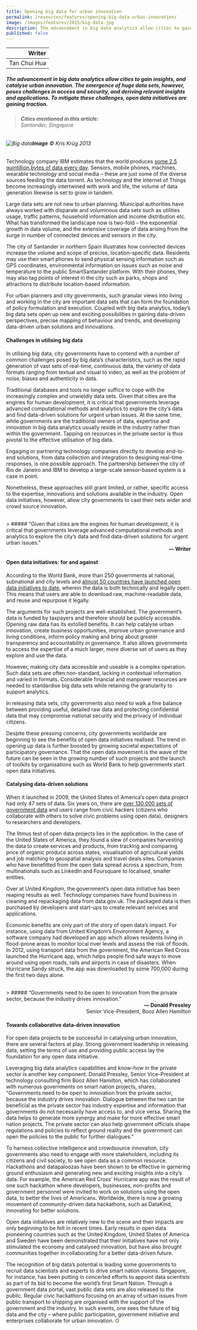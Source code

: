 ```yaml
---
title: Opening big data for urban innovation
permalink: /resources/features/opening-big-data-urban-innovation/
image: /images/features/2015/big-data.jpg
description: The advancement in big data analytics allow cities to gain insights, and catalyse urban innovation. The emergence of huge data sets, however, poses challenges in access and security, and deriving relevant insights and applications. To mitigate these challenges, open data initiatives are gaining traction.  
published: false
---
```


| Writer |
|---:|
| Tan Chui Hua |

##### The advancement in big data analytics allow cities to gain insights, and catalyse urban innovation. The emergence of huge data sets, however, poses challenges in access and security, and deriving relevant insights and applications. To mitigate these challenges, open data initiatives are gaining traction.

> ###### **Cities mentioned in this article:** <br> Santander, Singapore

###### ![Big data](/images/features/2015/big-data.jpg/)**Image** © Kris Krüg 2013

Technology company IBM estimates that the world produces [some 2.5 quintillion bytes of data every day](http://www-01.ibm.com/software/data/bigdata/what-is-big-data.html). Sensors, mobile phones, machines, wearable technology and social media – these are just some of the diverse sources feeding the data torrent. As technology and the Internet of Things become increasingly intertwined with work and life, the volume of data generation likewise is set to grow in tandem.

Large data sets are not new to urban planning. Municipal authorities have always worked with disparate and voluminous data sets such as utilities usage, traffic patterns, household information and income distribution etc. What has transformed the landscape now is two-fold – the exponential growth in data volume, and the extensive coverage of data arising from the surge in number of connected devices and sensors in the city.

The city of Santander in northern Spain illustrates how connected devices increase the volume and scope of precise, location-specific data. Residents may use their smart phones to send physical sensing information such as GPS coordinates, environmental information on issues such as noise and temperature to the public SmartSantander platform. With their phones, they may also tag points of interest in the city such as parks, shops and attractions to distribute location-based information.

For urban planners and city governments, such granular views into living and working in the city are important data sets that can form the foundation of policy formulation and execution. Coupled with big data analytics, today’s big data sets open up new and exciting possibilities in gaining data-driven perspectives, precise mapping of behaviour and trends, and developing data-driven urban solutions and innovations.

#### **Challenges in utilising big data**

In utilising big data, city governments have to contend with a number of common challenges posed by big data’s characteristics, such as the rapid generation of vast sets of real-time, continuous data, the variety of data formats ranging from textual and visual to video, as well as the problem of noise, biases and authenticity in data.

Traditional databases and tools no longer suffice to cope with the increasingly complex and unwieldly data sets. Given that cities are the engines for human development, it is critical that governments leverage advanced computational methods and analytics to explore the city’s data and find data-driven solutions for urgent urban issues. At the same time, while governments are the traditional owners of data, expertise and innovation in big data analytics usually reside in the industry rather than within the government. Tapping on resources in the private sector is thus pivotal to the effective utilisation of big data.

Engaging or partnering technology companies directly to develop end-to-end solutions, from data collection and integration to designing real-time responses, is one possible approach. The partnership between the city of Rio de Janeiro and IBM to develop a large-scale sensor-based system is a case in point.

Nonetheless, these approaches still grant limited, or rather, specific access to the expertise, innovations and solutions available in the industry. Open data initiatives, however, allow city governments to cast their nets wider and crowd source innovation.

<br>
> ##### “Given that cities are the engines for human development, it is critical that governments leverage advanced computational methods and analytics to explore the city’s data and find data-driven solutions for urgent urban issues.”

<div align="right"><b>— Writer</b></div>

#### **Open data initiatives: for and against**

According to the World Bank, more than 250 governments at national, subnational and city levels and [almost 50 countries have launched open data initiatives to date](http://opendatatoolkit.worldbank.org/en/open-data-in-60-seconds.html), wherein the data is both technically and legally open. This means that users are able to download raw, machine-readable data, and reuse and repurpose it legally.

The arguments for such projects are well-established. The government’s data is funded by taxpayers and therefore should be publicly accessible. Opening raw data has its extolled benefits. It can help catalyse urban innovation, create business opportunities, improve urban governance and living conditions, inform policy making and bring about greater transparency and accountability in governance. It also allows governments to access the expertise of a much larger, more diverse set of users as they explore and use the data.

However, making city data accessible and useable is a complex operation. Such data sets are often non-standard, lacking in contextual information and varied in formats. Considerable financial and manpower resources are needed to standardise big data sets while retaining the granularity to support analytics.

In releasing data sets, city governments also need to walk a fine balance between providing useful, detailed raw data and protecting confidential data that may compromise national security and the privacy of individual citizens.

Despite these pressing concerns, city governments worldwide are beginning to see the benefits of open data initiatives realised. The trend in opening up data is further boosted by growing societal expectations of participatory governance. That the open data movement is the wave of the future can be seen in the growing number of such projects and the launch of toolkits by organisations such as World Bank to help governments start open data initiatives.

#### **Catalysing data-driven solutions**

When it launched in 2009, the United States of America’s open data project had only 47 sets of data. Six years on, there are [over 130,000 sets of government data](https://www.data.gov/meta/data-gov-turns-six/) and users range from civic hackers (citizens who collaborate with others to solve civic problems using open data), designers to researchers and developers.

The litmus test of open data projects lies in the application. In the case of the United States of America, they found a slew of companies harvesting the data to create services and products, from tracking and comparing price of organic produce across states, visualisation of agricultural yields and job matching to geospatial analysis and travel deals sites. Companies who have benefitted from the open data spread across a spectrum, from multinationals such as LinkedIn and Foursquare to localised, smaller entities.

Over at United Kingdom, the government’s open data initiative has been reaping results as well. Technology companies have found business in cleaning and repackaging data from data.gov.uk. The packaged data is then purchased by developers and start-ups to create relevant services and applications.

Economic benefits are only part of the story of open data’s impact. For instance, using data from United Kingdom’s Environment Agency, a software company had developed an app which allows residents living in flood-prone areas to monitor local river levels and assess the risk of floods. In 2012, using transport data from the government, the American Red Cross launched the Hurricane app, which helps people find safe ways to move around using open roads, rails and airports in case of disasters. When Hurricane Sandy struck, the app was downloaded by some 700,000 during the first two days alone.

<br>
> ##### “Governments need to be open to innovation from the private sector, because the industry drives innovation.”

<div align="right"><b>— Donald Pressley</b><br> Senior Vice-President, Booz Allen Hamilton</div>

#### **Towards collaborative data-driven innovation**

For open data projects to be successful in catalysing urban innovation, there are several factors at play. Strong government leadership in releasing data, setting the terms of use and providing public access lay the foundation for any open data initiative.

Leveraging big data analytics capabilities and know-how in the private sector is another key component. Donald Pressley, Senior Vice-President at technology consulting firm Booz Allen Hamilton, which has collaborated with numerous governments on smart nation projects, shares, “Governments need to be open to innovation from the private sector, because the industry drives innovation. Dialogue between the two can be beneficial as the private sector has industry expertise and information that governments do not necessarily have access to, and vice versa. Sharing the data helps to generate more synergy and make for more effective smart nation projects. The private sector can also help government officials shape regulations and policies to reflect ground reality and the government can open the policies to the public for further dialogues.”

To harness collective intelligence and crowdsource innovation, city governments also need to engage with more stakeholders, including its citizens and civil society, to see open data as a common resource. Hackathons and datapaloozas have been shown to be effective in garnering ground enthusiasm and generating new and exciting insights into a city’s data. For example, the American Red Cross’ Hurricane app was the result of one such hackathon where developers, businesses, non-profits and government personnel were invited to work on solutions using the open data, to better the lives of Americans. Worldwide, there is now a growing movement of community-driven data hackathons, such as DataKind, innovating for better solutions.

Open data initiatives are relatively new to the scene and their impacts are only beginning to be felt in recent times. Early results in open data pioneering countries such as the United Kingdom, United States of America and Sweden have been demonstrated that their initiatives have not only stimulated the economy and catalysed innovation, but have also brought communities together in collaborating for a better data-driven future.

The recognition of big data’s potential is leading some governments to recruit data scientists and experts to drive smart nation visions. Singapore, for instance, has been putting in concerted efforts to appoint data scientists as part of its bid to become the world’s first Smart Nation. Through a government data portal, vast public data sets are also released to the public. Regular civic hackathons focusing on an array of urban issues from public transport to shipping are organised with the support of the government and the industry. In such events, one sees the future of big data and the city – where public participation, government initiative and enterprises collaborate for urban innovation. **<font color="#967942">O</font>**

